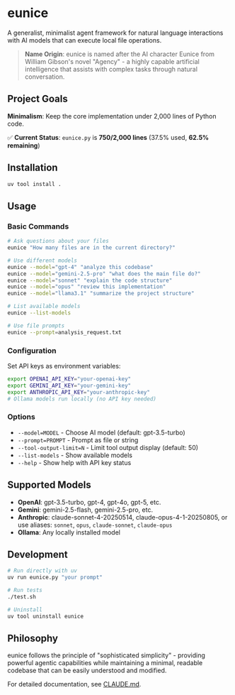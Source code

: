 # eunice

A generalist, minimalist agent framework for natural language interactions with AI models that can execute local file operations.

> **Name Origin**: eunice is named after the AI character Eunice from William Gibson's novel "Agency" - a highly capable artificial intelligence that assists with complex tasks through natural conversation.

## Project Goals

**Minimalism**: Keep the core implementation under 2,000 lines of Python code.

✅ **Current Status**: `eunice.py` is **750/2,000 lines** (37.5% used, **62.5% remaining**)

## Installation

```bash
uv tool install .
```

## Usage

### Basic Commands
```bash
# Ask questions about your files
eunice "How many files are in the current directory?"

# Use different models
eunice --model="gpt-4" "analyze this codebase"
eunice --model="gemini-2.5-pro" "what does the main file do?"
eunice --model="sonnet" "explain the code structure"
eunice --model="opus" "review this implementation"
eunice --model="llama3.1" "summarize the project structure"

# List available models
eunice --list-models

# Use file prompts
eunice --prompt=analysis_request.txt
```

### Configuration

Set API keys as environment variables:
```bash
export OPENAI_API_KEY="your-openai-key"
export GEMINI_API_KEY="your-gemini-key"
export ANTHROPIC_API_KEY="your-anthropic-key"
# Ollama models run locally (no API key needed)
```

### Options

- `--model=MODEL` - Choose AI model (default: gpt-3.5-turbo)
- `--prompt=PROMPT` - Prompt as file or string
- `--tool-output-limit=N` - Limit tool output display (default: 50)
- `--list-models` - Show available models
- `--help` - Show help with API key status

## Supported Models

- **OpenAI**: gpt-3.5-turbo, gpt-4, gpt-4o, gpt-5, etc.
- **Gemini**: gemini-2.5-flash, gemini-2.5-pro, etc.
- **Anthropic**: claude-sonnet-4-20250514, claude-opus-4-1-20250805, or use aliases: `sonnet`, `opus`, `claude-sonnet`, `claude-opus`
- **Ollama**: Any locally installed model

## Development

```bash
# Run directly with uv
uv run eunice.py "your prompt"

# Run tests
./test.sh

# Uninstall
uv tool uninstall eunice
```

## Philosophy

eunice follows the principle of "sophisticated simplicity" - providing powerful agentic capabilities while maintaining a minimal, readable codebase that can be easily understood and modified.

For detailed documentation, see [CLAUDE.md](CLAUDE.md).